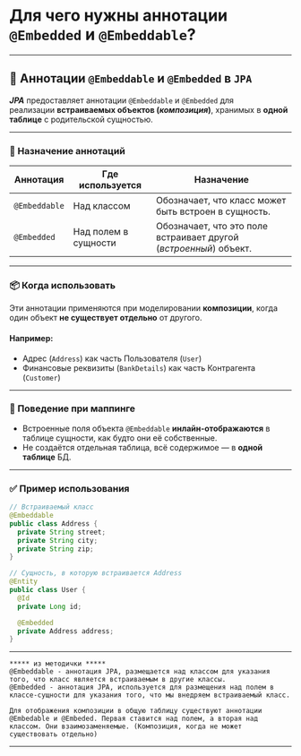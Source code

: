 # Для чего нужны аннотации `@Embedded` и `@Embeddable`?

---
## 🧱 Аннотации `@Embeddable` и `@Embedded` в `JPA`
**_JPA_** предоставляет аннотации `@Embeddable` и `@Embedded` для реализации **встраиваемых объектов (_композиция_)**, хранимых в **одной таблице** с родительской сущностью.

---
### 📌 Назначение аннотаций

|**Аннотация**|**Где используется**|**Назначение**|
|---|---|---|
|`@Embeddable`|Над классом|Обозначает, что класс может быть встроен в сущность.|
|`@Embedded`|Над полем в сущности|Обозначает, что это поле встраивает другой (_встроенный_) объект.|

---
### 📦 Когда использовать
Эти аннотации применяются при моделировании **композиции**, когда один объект **не существует отдельно** от другого.
#### **Например**:
- Адрес (`Address`) как часть Пользователя (`User`)
- Финансовые реквизиты (`BankDetails`) как часть Контрагента (`Customer`)

---
### 📐 Поведение при маппинге
- Встроенные поля объекта `@Embeddable` **инлайн-отображаются** в таблице сущности, как будто они её собственные.
- Не создаётся отдельная таблица, всё содержимое — в **одной таблице** БД.

---
### ✅ Пример использования
```java
// Встраиваемый класс
@Embeddable
public class Address {
  private String street;
  private String city;
  private String zip;
}

// Сущность, в которую встраивается Address
@Entity
public class User {
  @Id
  private Long id;

  @Embedded
  private Address address;
}
```

---

```
***** из методички *****
@Embeddable - аннотация JPA, размещается над классом для указания того, что класс является встраиваемым в другие классы.
@Embedded - аннотация JPA, используется для размещения над полем в классе-сущности для указания того, что мы внедряем встраиваемый класс.

Для отображения композиции в общую таблицу существуют аннотации @Embedable и @Embeded. Первая ставится над полем, а вторая над классом. Они взаимозаменяемые. (Композиция, когда не может существовать отдельно)
```

---
